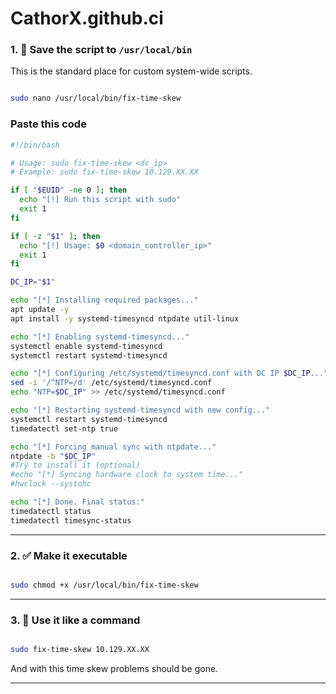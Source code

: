 # CathorX.github.ci
### 1. 📝 Save the script to `/usr/local/bin`

This is the standard place for custom system-wide scripts.

```bash

sudo nano /usr/local/bin/fix-time-skew

```

### Paste this code

```bash
#!/bin/bash

# Usage: sudo fix-time-skew <dc_ip>
# Example: sudo fix-time-skew 10.129.XX.XX

if [ "$EUID" -ne 0 ]; then
  echo "[!] Run this script with sudo"
  exit 1
fi

if [ -z "$1" ]; then
  echo "[!] Usage: $0 <domain_controller_ip>"
  exit 1
fi

DC_IP="$1"

echo "[*] Installing required packages..."
apt update -y
apt install -y systemd-timesyncd ntpdate util-linux

echo "[*] Enabling systemd-timesyncd..."
systemctl enable systemd-timesyncd
systemctl restart systemd-timesyncd

echo "[*] Configuring /etc/systemd/timesyncd.conf with DC IP $DC_IP..."
sed -i '/^NTP=/d' /etc/systemd/timesyncd.conf
echo "NTP=$DC_IP" >> /etc/systemd/timesyncd.conf

echo "[*] Restarting systemd-timesyncd with new config..."
systemctl restart systemd-timesyncd
timedatectl set-ntp true

echo "[*] Forcing manual sync with ntpdate..."
ntpdate -b "$DC_IP"
#Try to install it (optional) 
#echo "[*] Syncing hardware clock to system time..."
#hwclock --systohc

echo "[*] Done. Final status:"
timedatectl status
timedatectl timesync-status

```

---

### 2. ✅ Make it executable

```bash

sudo chmod +x /usr/local/bin/fix-time-skew

```

---

### 3. 🚀 Use it like a command

```bash

sudo fix-time-skew 10.129.XX.XX

```

And with this time skew problems should be gone.

---
